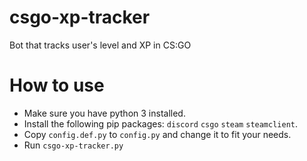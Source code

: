 # csgo-xp-tracker

Bot that tracks user's level and XP in CS:GO

# How to use

 * Make sure you have python 3 installed.
 * Install the following pip packages: `discord` `csgo` `steam` `steamclient`.
 * Copy `config.def.py` to `config.py` and change it to fit your needs.
 * Run `csgo-xp-tracker.py`